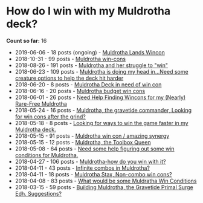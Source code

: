 # How do I win with my Muldrotha deck?

**Count so far:** 16

* 2019-06-06 - 18 posts (ongoing) - [Muldrotha Lands Wincon](https://www.reddit.com/r/EDH/comments/bxhuh8/muldrotha_lands_wincon/)
* 2018-10-31 - 99 posts - [Muldrotha win-cons](https://www.reddit.com/r/EDH/comments/9svl90/muldrotha_wincons/)
* 2018-08-26 - 191 posts - [Muldrotha and her struggle to "win"](https://www.reddit.com/r/EDH/comments/9ae93p/muldrotha_and_her_struggle_to_win/)
* 2018-06-23 - 109 posts - [Muldrotha is doing my head in...Need some creature options to help the deck hit harder](https://www.reddit.com/r/EDH/comments/8ta396/muldrotha_is_doing_my_head_inneed_some_creature/)
* 2018-06-20 - 8 posts - [Muldrotha Deck in need of win con](https://www.reddit.com/r/EDH/comments/8sjro9/muldrotha_deck_in_need_of_win_con/)
* 2018-06-16 - 20 posts - [Muldrotha budget win cons](https://www.reddit.com/r/EDH/comments/8ri41i/muldrotha_budget_win_cons/)
* 2018-06-01 - 26 posts - [Need Help Finding Wincons for my (Nearly) Rare-Free Muldrotha](https://www.reddit.com/r/EDH/comments/8nokee/need_help_finding_wincons_for_my_nearly_rarefree/)
* 2018-05-24 - 16 posts - [Muldrotha, the gravetide commander, Looking for win cons after the grind?](https://www.reddit.com/r/EDH/comments/8losvs/muldrotha_the_gravetide_commander_looking_for_win/)
* 2018-05-18 - 8 posts - [Looking for ways to win the game faster in my Muldrotha deck.](https://www.reddit.com/r/EDH/comments/8kv3ds/looking_for_ways_to_win_the_game_faster_in_my/)
* 2018-05-15 - 91 posts - [Muldrotha win con / amazing synergy](https://www.reddit.com/r/EDH/comments/8jiauf/muldrotha_win_con_amazing_synergy/)
* 2018-05-15 - 12 posts - [Muldrotha, the Toolbox Queen](https://www.reddit.com/r/EDH/comments/8jp1pz/muldrotha_the_toolbox_queen/)
* 2018-05-08 - 64 posts - [Need some help figuring out some win conditions for Muldrotha.](https://www.reddit.com/r/EDH/comments/8hxb1a/need_some_help_figuring_out_some_win_conditions/)
* 2018-04-27 - 106 posts - [Muldrotha-how do you win with it?](https://www.reddit.com/r/EDH/comments/8farjq/muldrothahow_do_you_win_with_it/ )
* 2018-04-11 - 43 posts - [Infinite combos in Muldrotha?](https://www.reddit.com/r/EDH/comments/8bemms/infinite_combos_in_muldrotha/)
* 2018-04-11 - 18 posts - [Muldrotha Stax, Non-combo win cons?](https://www.reddit.com/r/EDH/comments/8bjbfi/deck_help_muldrotha_stax_noncombo_win_cons/)
* 2018-04-08 - 83 posts - [What would be some Muldratha Win Conditions](https://www.reddit.com/r/EDH/comments/8apu5k/what_would_be_some_muldratha_win_conditions/)
* 2018-03-15 - 59 posts - [Building Muldrotha, the Gravetide Primal Surge Edh. Suggestions?](https://www.reddit.com/r/EDH/comments/84jo3z/building_muldrotha_the_gravetide_primal_surge_edh/)
